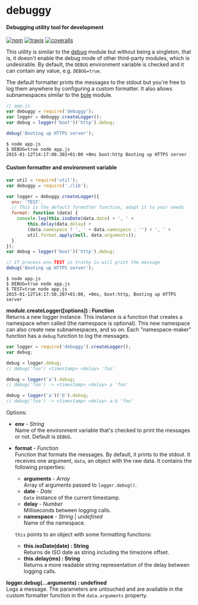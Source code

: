 debuggy
=======

#### Debugging utility tool for development ####

[![npm][npm-image]][npm-url]
[![travis][travis-image]][travis-url]
[![coveralls][coveralls-image]][coveralls-url]

This utility is similar to the [debug][debug-module] module but without being a singleton, that is, it doesn't enable the debug mode of other third-party modules, which is undesirable. By default, the `DEBUG` environment variable is checked and it can contain any value, e.g. `DEBUG=true`.

The default formatter prints the messages to the stdout but you're free to log them anywhere by configuring a custom formatter. It also allows subnamespaces similar to the [bole][bole-module] module.

```javascript
// app.js
var debuggy = require('debuggy');
var logger = debuggy.createLogger();
var debug = logger('boot')('http').debug;

debug('Booting up HTTPS server');
```

```
$ node app.js
$ DEBUG=true node app.js
2015-01-12T14:17:00.302+01:00 +0ms boot:http Booting up HTTPS server
```

#### Custom formatter and environment variable ####

```javascript
var util = require('util');
var debuggy = require('./lib');

var logger = debuggy.createLogger({
  env: 'TEST',
  // This is the default formatter function, adapt it to your needs
  format: function (data) {
    console.log(this.isoDate(data.date) + ', ' +
        this.delay(data.delay) +
        (data.namespace ? ', ' + data.namespace : '') + ', ' +
        util.format.apply(null, data.arguments));
  }
});
var debug = logger('boot')('http').debug;

// If process.env.TEST is truthy is will print the message
debug('Booting up HTTPS server');
```

```
$ node app.js
$ DEBUG=true node app.js
$ TEST=true node app.js
2015-01-12T14:17:50.207+01:00, +0ms, boot:http, Booting up HTTPS server
```

___module_.createLogger([options]) : Function__  
Returns a new logger instance. This instance is a function that creates a namespace when called (the namespace is optional). This new namespace can also create new subnamespaces, and so on. Each "namespace-maker" function has a `debug` function to log the messages.

```javascript
var logger = require('debuggy').createLogger();
var debug;

debug = logger.debug;
// debug('foo') <timestamp> <delay> 'foo'

debug = logger('a').debug;
// debug('foo') -> <timestamp> <delay> a 'foo'

debug = logger('a')('b').debug;
// debug('foo') -> <timestamp> <delay> a:b 'foo'
```

Options:

- __env__ - _String_  
  Name of the environment variable that's checked to print the messages or not. Default is `DEBUG`.
- __format__ - _Function_  
  Function that formats the messages. By default, it prints to the stdout. It receives one argument, `data`, an object with the raw data. It contains the following properties:

  - __arguments__ - _Array_  
    Array of arguments passed to `logger.debug()`.
  - __date__ - _Date_  
    `Date` instance of the current timestamp.
  - __delay__ - _Number_  
    Milliseconds between logging calls.
  - __namespace__ - _String_ | _undefined_  
    Name of the namespace.

  `this` points to an object with some formatting functions:

  - __this.isoDate(date) : String__  
    Returns de ISO date as string including the timezone offset.
  - __this.delay(ms) : String__  
    Returns a more readable string representation of the delay between logging calls.

__logger.debug(...arguments) : undefined__  
Logs a message. The parameters are untouched and are available in the custom formatter function in the `data.arguments` property.

[npm-image]: https://img.shields.io/npm/v/debuggy.svg?style=flat
[npm-url]: https://npmjs.org/package/debuggy
[travis-image]: https://img.shields.io/travis/gagle/node-debuggy.svg?style=flat
[travis-url]: https://travis-ci.org/gagle/node-debuggy
[coveralls-image]: https://img.shields.io/coveralls/gagle/node-debuggy.svg?style=flat
[coveralls-url]: https://coveralls.io/r/gagle/node-debuggy
[debug-module]: https://github.com/visionmedia/debug
[bole-module]: https://github.com/rvagg/bole
[util-format]: http://nodejs.org/api/util.html#util_util_format_format
